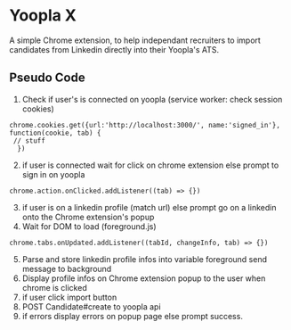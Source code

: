 # Yoopla X

A simple Chrome extension, to help independant recruiters to import candidates from Linkedin directly into their Yoopla's ATS.

## Pseudo Code

1. Check if user's is connected on yoopla (service worker: check session cookies)
````
chrome.cookies.get({url:'http://localhost:3000/', name:'signed_in'}, function(cookie, tab) {
 // stuff
  })
````
2. if user is connected wait for click on chrome extension else prompt to sign in on yoopla
````
chrome.action.onClicked.addListener((tab) => {})
````
3. if user is on  a linkedin profile (match url) else prompt go on a linkedin onto the Chrome extension's popup
4. Wait for DOM to load (foreground.js) 
````
chrome.tabs.onUpdated.addListener((tabId, changeInfo, tab) => {})
````
5. Parse and store linkedin profile infos into variable foreground send message to background
6. Display profile infos on Chrome extension popup to the user when chrome is clicked
7. if user click import button 
8. POST Candidate#create to yoopla api
9. if errors display errors on popup page else prompt success.